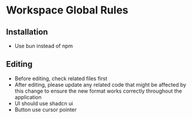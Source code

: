 # Workspace Global Rules

## Installation
- Use bun instead of npm

## Editing
- Before editing, check related files first
- After editing, please update any related code that might be affected by this change to ensure the new format works correctly throughout the application
- UI should use shadcn ui
- Button use cursor pointer